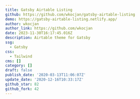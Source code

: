 ```yaml
---
title: Gatsby Airtable Listing
github: https://github.com/wkocjan/gatsby-airtable-listing
demo: https://gatsby-airtable-listing.netlify.app/
author: wkocjan
author_link: https://github.com/wkocjan
date: 2023-11-30T16:17:45.016Z
description: Airtable theme for Gatsby
ssg:
  - Gatsby
css:
  - Tailwind
cms: []
category: []
draft: false
publish_date: '2020-03-13T11:06:07Z'
update_date: '2020-12-16T10:33:17Z'
github_star: 82
github_fork: 42
---
```

